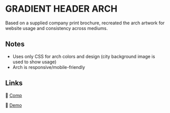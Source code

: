 # GRADIENT HEADER ARCH

Based on a supplied company print brochure, recreated the arch artwork for website usage and consistency across mediums.

## Notes

- Uses only CSS for arch colors and design (city background image is used to show usage)
- Arch is responsive/mobile-friendly

## Links

&#128279; [Comp](PrinceIndustriesBrochure.pdf)

&#128279; [Demo](https://rickertl.github.io/gradient-header-arch/)
